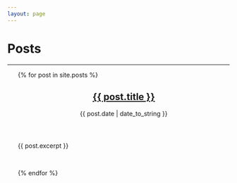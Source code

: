 ```yaml
---
layout: page
---
```



# Posts
-----

<ul class="posts">
  {% for post in site.posts %}
    <section class="post">
	<header class="post-header">
	<h2 class="post-title">
	 <a href="{{ BASE_PATH }}{{ post.url }}">{{ post.title }}</a>
	</h2>
	<p class="post-date">
		{{ post.date | date_to_string }}
	</p>
	</header>
	<div class="post-description">
		{{ post.excerpt }}
	<p>
	</p>
	</div>
     </section>


<br/>

  {% endfor %}
</ul>

